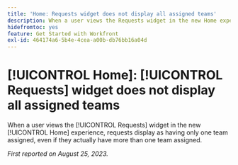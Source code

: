 ```yaml
---
title: 'Home: Requests widget does not display all assigned teams'
description: When a user views the Requests widget in the new Home experience, requests display as having only one team assigned, even if they actually have more than one team assigned.
hidefromtoc: yes
feature: Get Started with Workfront
exl-id: 464174a6-5b4e-4cea-a00b-db76bb16a04d
---
```

# [!UICONTROL Home]: [!UICONTROL Requests] widget does not display all assigned teams

When a user views the [!UICONTROL Requests] widget in the new [!UICONTROL Home] experience, requests display as having only one team assigned, even if they actually have more than one team assigned.

_First reported on August 25, 2023._
